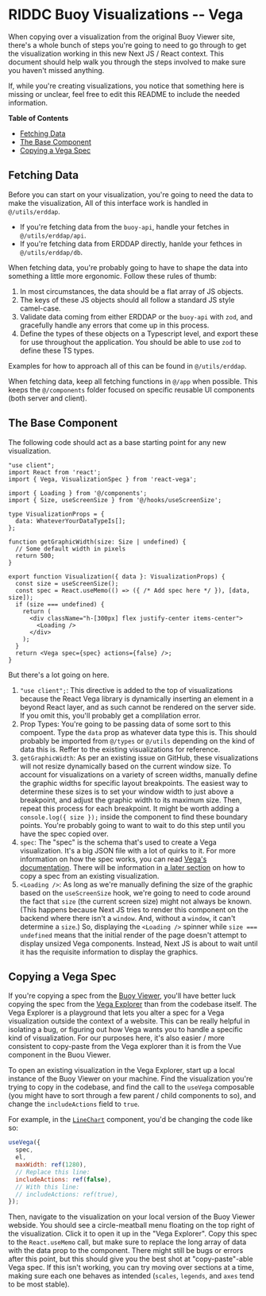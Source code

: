 # RIDDC Buoy Visualizations -- Vega

When copying over a visualization from the original Buoy Viewer site, there's a whole bunch of steps you're going to need to go through to get the visualization working in this new Next JS / React context. This document should help walk you through the steps involved to make sure you haven't missed anything.

If, while you're creating visualizations, you notice that something here is missing or unclear, feel free to edit this README to include the needed information.

**Table of Contents**

- [Fetching Data](#fetching-data)
- [The Base Component](#the-base-component)
- [Copying a Vega Spec](#copying-a-vega-spec)

## Fetching Data

Before you can start on your visualization, you're going to need the data to make the visualization, All of this interface work is handled in `@/utils/erddap`. 

- If you're fetching data from the `buoy-api`, handle your fetches in `@/utils/erddap/api`.
- If you're fetching data from ERDDAP directly, hanlde your fethces in `@/utils/erddap/db`.

When fetching data, you're probably going to have to shape the data into something a little more ergonomic. Follow these rules of thumb:

1. In most circumstances, the data should be a flat array of JS objects.
1. The keys of these JS objects should all follow a standard JS style camel-case.
1. Validate data coming from either ERDDAP or the `buoy-api` with `zod`, and gracefully handle any errors that come up in this process.
1. Define the types of these objects on a Typescript level, and export these for use throughout the application. You should be able to use `zod` to define these TS types. 

Examples for how to approach all of this can be found in `@/utils/erddap`.

When fetching data, keep all fetching functions in `@/app` when possible. This keeps the `@/components` folder focused on specific reusable UI components (both server and client).

## The Base Component

The following code should act as a base starting point for any new visualization.

```tsx
"use client";
import React from 'react';
import { Vega, VisualizationSpec } from 'react-vega';

import { Loading } from '@/components';
import { Size, useScreenSize } from '@/hooks/useScreenSize';

type VisualizationProps = {
  data: WhateverYourDataTypeIs[];
};

function getGraphicWidth(size: Size | undefined) {
  // Some default width in pixels
  return 500;
}

export function Visualization({ data }: VisualizationProps) {
  const size = useScreenSize();
  const spec = React.useMemo(() => ({ /* Add spec here */ }), [data, size]);
  if (size === undefined) {
    return (
      <div className="h-[300px] flex justify-center items-center">
        <Loading />
      </div>
    );
  }
  return <Vega spec={spec} actions={false} />;
}
```

But there's a lot going on here. 

1. `"use client";`: This directive is added to the top of visualizations because the React Vega library is dynamically inserting an element in a beyond React layer, and as such cannot be rendered on the server side. If you omit this, you'll probably get a complilation error.
1. Prop Types: You're going to be passing data of some sort to this compoent. Type the `data` prop as whatever data type this is. This should probably be imported from `@/types` or `@/utils` depending on the kind of data this is. Reffer to the existing visualizations for reference. 
1. `getGraphicWidth`: As per an existing issue on GitHub, these visualizations will not resize dynamically based on the current window size. To account for visualizations on a variety of screen widths, manually define the graphic widths for specific layout breakpoints. The easiest way to determine these sizes is to set your window width to just above a breakpoint, and adjust the graphic width to its maximum size. Then, repeat this process for each breakpoint. It might be worth adding a `console.log({ size });` inside the component to find these boundary points. You're probably going to want to wait to do this step until you have the spec copied over.
1. `spec`: The "spec" is the schema that's used to create a Vega visualization. It's a big JSON file with a lot of quirks to it. For more information on how the spec works, you can read [Vega's documentation](https://vega.github.io/). There will be information in [a later section](#copying-a-vega-spec) on how to copy a spec from an existing visualization.
1. `<Loading />`: As long as we're manually defining the size of the graphic based on the `useScreenSize` hook, we're going to need to code around the fact that `size` (the current screen size) might not always be known. (This happens because Next JS tries to render this component on the backend where there isn't a `window`. And, without a `window`, it can't determine a `size`.) So, displaying the `<Loading />` spinner while `size === undefined` means that the initial render of the page doesn't attempt to display unsized Vega components. Instead, Next JS is about to wait until it has the requisite information to display the graphics.

## Copying a Vega Spec

If you're copying a spec from the [Buoy Viewer](https://github.com/ridatadiscoverycenter/buoy-viewer), you'll have better luck copying the spec from the [Vega Explorer](https://vega.github.io/editor/) than from the codebase itself. The Vega Explorer is a playground that lets you alter a spec for a Vega visualization outside the context of a website. This can be really helpful in isolating a bug, or figuring out how Vega wants you to handle a specific kind of visualization. For our purposes here, it's also easier / more consistent to copy-paste from the Vega explorer than it is from the Vue component in the Buou Viewer.

To open an existing visualization in the Vega Explorer, start up a local instance of the Buoy Viewer on your machine. Find the visualization you're trying to copy in the codebase, and find the call to the `useVega` composable (you might have to sort through a few parent / child components to so), and change the `includeActions` field to `true`.

For example, in the [`LineChart`](https://github.com/ridatadiscoverycenter/buoy-viewer/blob/264a2cd1d27f9f6bb54ddb9f3eda82cf985fd55b/src/components/charts/LineChart.vue#L449-L454) component, you'd be changing the code like so:

```js
useVega({
  spec,
  el,
  maxWidth: ref(1280),
  // Replace this line:
  includeActions: ref(false),
  // With this line:
  // includeActions: ref(true),
});
```

Then, navigate to the visualization on your local version of the Buoy Viewer webside. You should see a circle-meatball menu floating on the top right of the visualization. Click it to open it up in the "Vega Explorer". Copy this spec to the `React.useMemo` call, but make sure to replace the long array of data with the data prop to the component. There might still be bugs or errors after this point, but this should give you the best shot at "copy-paste"-able Vega spec. If this isn't working, you can try moving over sections at a time, making sure each one behaves as intended (`scales`, `legends`, and `axes` tend to be most stable).
